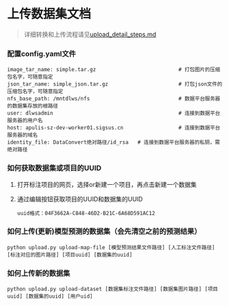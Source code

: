 # 上传数据集文档
> 详细转换和上传流程请见[upload_detail_steps.md](https://github.com/apulis/dev_document/blob/master/label/upload_detail_steps.md)

### 配置config.yaml文件
```shell script
image_tar_name: simple.tar.gz                           # 打包图片的压缩包名字，可随意指定
json_tar_name: simple_json.tar.gz                       # 打包json文件的压缩包名字，可随意指定
nfs_base_path: /mntdlws/nfs                             # 数据平台服务器的数据集存放的根路径
user: dlwsadmin                                         # 连接到数据平台服务器的用户名
host: apulis-sz-dev-worker01.sigsus.cn                  # 连接到数据平台服务器的域名
identity_file: DataConvert绝对路径/id_rsa   # 连接到数据平台服务器的私钥，需绝对路径
```

### 如何获取数据集或项目的UUID
1. 打开标注项目的网页，选择or新建一个项目，再点击新建一个数据集

2. 通过编辑按钮获取项目的UUID和数据集的UUID
    ``` 
    uuid格式：04F3662A-C848-46D2-B21C-6A68D591AC12
    ```

### 如何上传(更新)模型预测的数据集（会先清空之前的预测结果）
```shell script
python upload.py upload-map-file [模型预测结果文件路径] [人工标注文件路径] [标注对应的图片路径] [项目uuid] [数据集的uuid]
```

### 如何上传新的数据集
```shell script
python upload.py upload-dataset [数据集标注文件路径] [数据集图片路径] [项目uuid] [数据集的uuid] [用户uid]
```
 

